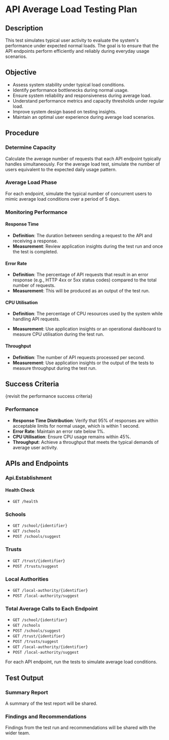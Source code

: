 ﻿# API Average Load Testing Plan

## Description
This test simulates typical user activity to evaluate the system's performance under expected normal loads. The goal is to ensure that the API endpoints perform efficiently and reliably during everyday usage scenarios.
## Objective
- Assess system stability under typical load conditions.
- Identify performance bottlenecks during normal usage.
- Ensure system reliability and responsiveness during average load.
- Understand performance metrics and capacity thresholds under regular load.
- Improve system design based on testing insights.
- Maintain an optimal user experience during average load scenarios.
## Procedure

### Determine Capacity
Calculate the average number of requests that each API endpoint typically handles simultaneously. For the average load test, simulate the number of users equivalent to the expected daily usage pattern.

### Average Load Phase
For each endpoint, simulate the typical number of concurrent users to mimic average load conditions over a period of 5 days.

### Monitoring Performance

#### Response Time
- **Definition**: The duration between sending a request to the API and receiving a response.
- **Measurement**: Review application insights during the test run and once the test is completed.

#### Error Rate
- **Definition**: The percentage of API requests that result in an error response (e.g., HTTP 4xx or 5xx status codes) compared to the total number of requests.
- **Measurement**: This will be produced as an output of the test run.

#### CPU Utilisation
- **Definition**: The percentage of CPU resources used by the system while handling API requests.

- **Measurement**: Use application insights or an operational dashboard to measure CPU utilisation during the test run.

#### Throughput
- **Definition**: The number of API requests processed per second.
- **Measurement**: Use application insights or the output of the tests to measure throughput during the test run.

## Success Criteria

{revisit the performance success criteria} 
### Performance
- **Response Time Distribution**: Verify that 95% of responses are within acceptable limits for normal usage, which is within 1 second.
- **Error Rate**: Maintain an error rate below 1%.
- **CPU Utilisation**: Ensure CPU usage remains within 45%.
- **Throughput**: Achieve a throughput that meets the typical demands of average user activity. 

## APIs and Endpoints

### Api.Establishment

#### Health Check
- `GET /health`

### Schools
- `GET /school/{identifier}`
- `GET /schools`
- `POST /schools/suggest`

### Trusts
- `GET /trust/{identifier}`
- `POST /trusts/suggest`

### Local Authorities
- `GET /local-authority/{identifier}`
- `POST /local-authority/suggest`

### Total Average Calls to Each Endpoint
- `GET /school/{identifier}`
- `GET /schools`
- `POST /schools/suggest`
- `GET /trust/{identifier}`
- `POST /trusts/suggest`
- `GET /local-authority/{identifier}`
- `POST /local-authority/suggest`

For each API endpoint, run the tests to simulate average load conditions.

## Test Output

### Summary Report
A summary of the test report will be shared.
### Findings and Recommendations
Findings from the test run and recommendations will be shared with the wider team.

